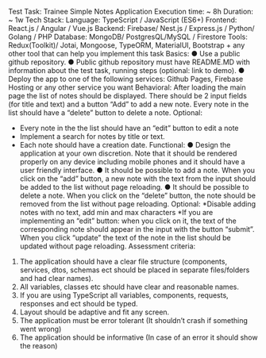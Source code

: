 Test Task: Trainee
Simple Notes Application
Execution time: ~ 8h
Duration: ~ 1w
Tech Stack:
Language: TypeScript / JavaScript (ES6+)
Frontend: React.js / Angular / Vue.js
Backend: Firebase/ Nest.js / Express.js / Python/ Golang / PHP
Database: MongoDB/ PostgresQL/MySQL / Firestore
Tools: Redux(Toolkit)/ Jotai, Mongoose, TypeORM, MaterialUI, Bootstrap + any other tool that can help
you implement this task
Basics:
● Use a public github repository.
● Public github repository must have README.MD with information about the test task,
running steps (optional: link to demo).
● Deploy the app to one of the following services: Github Pages, Firebase Hosting or any
other service you want
Behavioral:
After loading the main page the list of notes should be displayed. There should be 2 input fields
(for title and text) and a button “Add” to add a new note. Every note in the list should have a
“delete” button to delete a note.
Optional:

- Every note in the the list should have an “edit” button to edit a note
- Implement a search for notes by title or text.
- Each note should have a creation date.
  Functional:
  ● Design the application at your own discretion. Note that it should be rendered properly
  on any device including mobile phones and it should have a user friendly interface.
  ● It should be possible to add a note. When you click on the “add” button, a new note with
  the text from the input should be added to the list without page reloading.
  ● It should be possible to delete a note. When you click on the “delete” button, the note
  should be removed from the list without page reloading.
  Optional:
  *Disable adding notes with no text, add min and max characters
  *If you are implementing an “edit” button: when you click on it, the text of the corresponding note
  should appear in the input with the button “submit”. When you click “update” the text of the note
  in the list should be updated without page reloading.
  Assessment criteria:

1. The application should have a clear file structure (components, services, dtos, schemas
   ect should be placed in separate files/folders and had clear names).
2. All variables, classes etc should have clear and reasonable names.
3. If you are using TypeScript all variables, components, requests, responses and ect
   should be typed.
4. Layout should be adaptive and fit any screen.
5. The application must be error tolerant (It shouldn’t crash if something went wrong)
6. The application should be informative (In case of an error it should show the reason)
